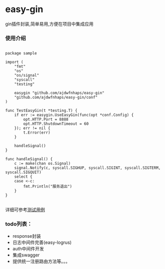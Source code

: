 # easy-gin
gin插件封装,简单易用,方便在项目中集成应用

### 使用介绍
```

package sample

import (
	"fmt"
	"os"
	"os/signal"
	"syscall"
	"testing"

	easygin "github.com/ajdwfnhaps/easy-gin"
	"github.com/ajdwfnhaps/easy-gin/conf"
)

func TestEasyGin(t *testing.T) {
	if err := easygin.UseEasyGin(func(opt *conf.Config) {
		opt.HTTP.Port = 8888
		opt.HTTP.ShutdownTimeout = 60
	}); err != nil {
		t.Error(err)
	}

	handleSignal()
}

func handleSignal() {
	c := make(chan os.Signal)
	signal.Notify(c, syscall.SIGHUP, syscall.SIGINT, syscall.SIGTERM, syscall.SIGQUIT)
	select {
	case <-c:
		fmt.Println("服务退出")
	}
}


```

详细可参考[测试用例](sample/ginplus_test.go)

### todo列表：
- response封装
- 日志中间件完善(easy-logrus)
- auth中间件开发
- 集成swagger
- 提供统一注册路由方法等。。。
